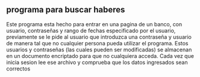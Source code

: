 ## programa para buscar haberes 
Este programa esta hecho para entrar en una pagina de un banco, con usuario, contraseñas y rango de fechas especificado por el usuario,
previamente se le pide al usuario que introduzca una contraseña y usuario de manera tal que no cualquier persona pueda utilizar el programa. 
Estos usuarios y contraseñas (las cuales pueden ser modificadas) se almacenan en un documento encriptado para que no cualquiera acceda.
Cada vez que inicia sesion lee ese archivo y comprueba que los datos ingresados sean correctos 
